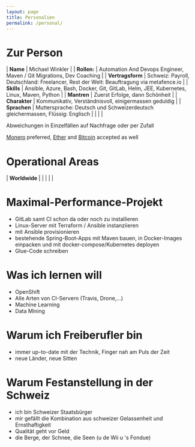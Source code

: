 ```yaml
---
layout: page
title: Personalien
permalink: /personal/
---
```


# Zur Person #

| **Name** | Michael Winkler  |
| **Rollen:** | Automation And Devops Engineer, Maven / Git Migrations, Dev Coaching  |
| **Vertragsform** | Schweiz: Payroll, Deutschland: Freelancer, Rest der Welt: Beauftragung via metafence.io |
| **Skills** | Ansible, Azure, Bash, Docker, Git, GitLab, Helm, JEE, Kubernetes, Linux, Maven, Python  |
| **Mantren** | Zuerst Erfolge, dann Schönheit |
| **Charakter** | Kommunikativ, Verständnisvoll, einigermassen geduldig |
| **Sprachen** | Muttersprache: Deutsch und Schweizerdeutsch gleichermassen, Flüssig: Englisch |
| | |

Abweichungen in Einzelfällen auf Nachfrage oder per Zufall

[Monero](https://en.wikipedia.org/wiki/Monero) preferred, [Ether](https://en.wikipedia.org/wiki/Ethereum) and [Bitcoin](https://en.wikipedia.org/wiki/Bitcoin) accepted as well

# Operational Areas #

| **Worldwide** |  |
| | |

# Maximal-Performance-Projekt #

- GitLab samt CI schon da oder noch zu installieren
- Linux-Server mit Terraform / Ansible instanziieren
- mit Ansible provisionieren
- bestehende Spring-Boot-Apps mit Maven bauen, in Docker-Images einpacken und mit docker-compose/Kubernetes deployen
- Glue-Code schreiben

# Was ich lernen will #

- OpenShift
- Alle Arten von CI-Servern (Travis, Drone,...)
- Machine Learning
- Data Mining

# Warum ich Freiberufler bin #

- immer up-to-date mit der Technik, Finger nah am Puls der Zeit
- neue Länder, neue Sitten

# Warum Festanstellung in der Schweiz #

- ich bin Schweizer Staatsbürger
- mir gefällt die Kombination aus schweizer Gelassenheit und Ernsthaftigkeit
- Qualität geht vor Geld
- die Berge, der Schnee, die Seen (u de Wii u 's Fondue)
